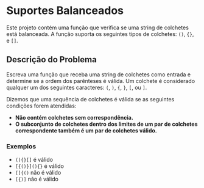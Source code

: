 # Suportes Balanceados

Este projeto contém uma função que verifica se uma string de colchetes está balanceada. A função suporta os seguintes tipos de colchetes: `()`, `{}`, e `[]`.

## Descrição do Problema

Escreva uma função que receba uma string de colchetes como entrada e determine se a ordem dos parênteses é válida. Um colchete é considerado qualquer um dos seguintes caracteres: `(`, `)`, `{`, `}`, `[`, ou `]`.

Dizemos que uma sequência de colchetes é válida se as seguintes condições forem atendidas:

- **Não contém colchetes sem correspondência.**
- **O subconjunto de colchetes dentro dos limites de um par de colchetes correspondente também é um par de colchetes válido.**

### Exemplos

- `(){}[]` é válido
- `[{()}](){}` é válido
- `[]{()` não é válido
- `[{)]` não é válido


